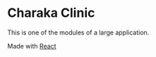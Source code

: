 Charaka Clinic
================

This is one of the modules of a large application. 

Made with [React][1] 














[1]: https://reactjs.org/